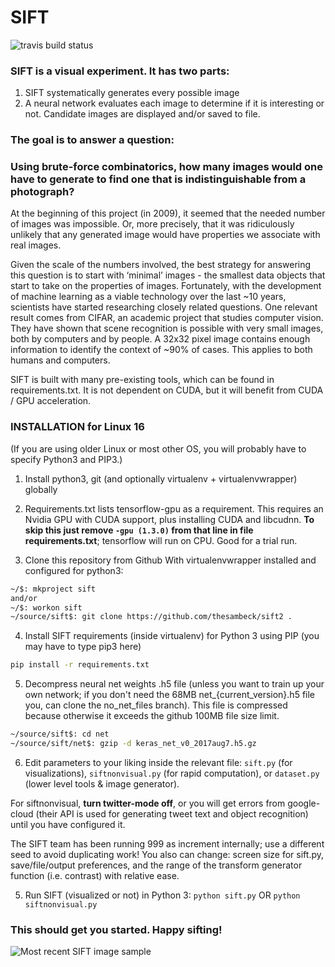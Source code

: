 # SIFT

![travis build status](https://www.travis-ci.org/notsambeck/sift2.svg?branch=master)

### SIFT is a visual experiment. It has two parts:

1. SIFT systematically generates every possible image
2. A neural network evaluates each image to determine if it is interesting or not. Candidate images are displayed and/or saved to file.

### The goal is to answer a question:
### Using brute-force combinatorics, how many images would one have to generate to find one that is indistinguishable from a photograph?

At the beginning of this project (in 2009), it seemed that the needed number of images was impossible. Or, more precisely, that it was ridiculously unlikely that any generated image would have properties we associate with real images.

Given the scale of the numbers involved, the best strategy for answering this question is to start with ‘minimal’ images - the smallest data objects that start to take on the properties of images. Fortunately, with the development of machine learning as a viable technology over the last ~10 years, scientists have started researching closely related questions. One relevant result comes from CIFAR, an academic project that studies computer vision. They have shown that scene recognition is possible with very small images, both by computers and by people. A 32x32 pixel image contains enough information to identify the context of ~90% of cases. This applies to both humans and computers.


SIFT is built with many pre-existing tools, which can be found in requirements.txt. It is not dependent on CUDA, but it will benefit from CUDA / GPU acceleration.

### INSTALLATION for Linux 16
(If you are using older Linux or most other OS, you will probably have to specify Python3 and PIP3.)

1. Install python3, git (and optionally virtualenv + virtualenvwrapper) globally

2. Requirements.txt lists tensorflow-gpu as a requirement. This requires an Nvidia GPU with CUDA support, plus installing CUDA and libcudnn. **To skip this just remove `-gpu (1.3.0)` from that line in file requirements.txt**; tensorflow will run on CPU. Good for a trial run.

3. Clone this repository from Github
With virtualenvwrapper installed and configured for python3:
```bash
~/$: mkproject sift
and/or
~/$: workon sift
~/source/sift$: git clone https://github.com/thesambeck/sift2 .
```

4. Install SIFT requirements (inside virtualenv) for Python 3 using PIP (you may have to type pip3 here)
```bash
pip install -r requirements.txt
```

5. Decompress neural net weights .h5 file (unless you want to train up your own network; if you don't need the 68MB net_{current_version}.h5 file you, can clone the no_net_files branch). This file is compressed because otherwise it exceeds the github 100MB file size limit.
```bash
~/source/sift$: cd net
~/source/sift/net$: gzip -d keras_net_v0_2017aug7.h5.gz
```

6. Edit parameters to your liking inside the relevant file: `sift.py` (for visualizations), `siftnonvisual.py` (for rapid computation), or `dataset.py` (lower level tools & image generator).

For siftnonvisual, **turn twitter-mode off**, or you will get errors from google-cloud (their API is used for generating tweet text and object recognition) until you have configured it.

The SIFT team has been running 999 as increment internally; use a different seed to avoid duplicating work! You also can change: screen size for sift.py, save/file/output preferences, and the range of the transform generator function (i.e. contrast) with relative ease.

5. Run SIFT (visualized or not) in Python 3:
```python sift.py```
OR
```python siftnonvisual.py```


### This should get you started. Happy sifting!

![Most recent SIFT image sample](https://github.com/notsambeck/sift2/blob/master/most_recent.png)

